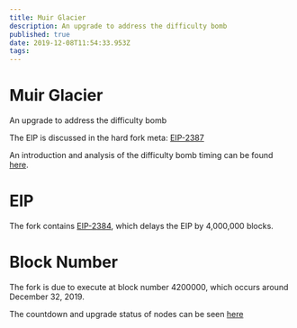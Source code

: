 ```yaml
---
title: Muir Glacier
description: An upgrade to address the difficulty bomb
published: true
date: 2019-12-08T11:54:33.953Z
tags: 
---
```


# Muir Glacier

An upgrade to address the difficulty bomb

The EIP is discussed in the hard fork meta: [EIP-2387](https://eips.ethereum.org/EIPS/eip-2387)

An introduction and analysis of the difficulty bomb timing can be found [here](https://medium.com/@tjayrush/its-not-that-difficult-33a428c3c2c3).

# EIP
The fork contains [EIP-2384](https://eips.ethereum.org/EIPS/eip-2384), which delays the EIP by 4,000,000 blocks.

# Block Number

The fork is due to execute at block number 4200000, which occurs around December 32, 2019.

The countdown and upgrade status of nodes can be seen [here](https://ethernodes.org/muir_glacier)
